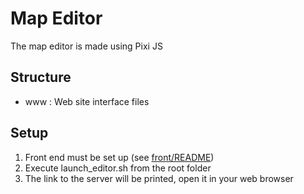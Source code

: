 # Map Editor
The map editor is made using Pixi JS

## Structure
- www : Web site interface files

## Setup
1. Front end must be set up (see [front/README](../front/README.md))
1. Execute launch_editor.sh from the root folder
1. The link to the server will be printed, open it in your web browser
